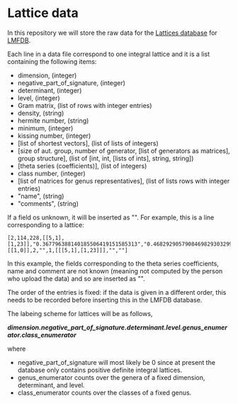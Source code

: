 # Lattice data

In this repository we will store the raw data for the [Lattices database](https://github.com/LMFDB/lmfdb-inventory/blob/master/db-Lattices.md) for [LMFDB](https://github.com/LMFDB/lmfdb).

Each line in a data file correspond to one integral lattice and it is a list containing the following items: 

* dimension, (integer)
* negative_part_of_signature, (integer)
* determinant, (integer)
* level, (integer)
* Gram matrix, (list of rows with integer entries) 
* density, (string)
* hermite number, (string)
* minimum, (integer)
* kissing number, (integer)
* [list of shortest vectors],  (list of lists of integers)
* [size of aut. group, number of generator, [list of generators as matrices], group structure], (list of [int, int, [lists of ints], string, string])
* [theta series (coefficients)], (list of integers)
* class number, (integer)
* [list of matrices for genus representatives], (list of lists rows with integer entries)
* "name", (string)
* "comments", (string)

If a field os unknown, it will be inserted as "". 
For example, this is a line corresponding to a lattice:
```
[2,114,228,[[5,1],[1,23]],"0.367796388140185506419151585313","0.468292905790846982930329998491",5,2,[[1,0]],2,"",1,[[[5,1],[1,23]]],"",""]
```
In this example, the fields corresponding to the theta series coefficients, name and comment are not known (meaning not computed by the person who upload the data) and so are inserted as "". 

The order of the entries is fixed: if the data is given in a different order, this needs to be recorded before inserting this in the LMFDB database.

The labeing scheme for lattices will be as follows,

***dimension.negative_part_of_signature.determinant.level.genus_enumerator.class_enumerator***

where 

* negative_part_of_signature will most likely be 0 since at present the database only contains positive definite integral lattices.
* genus_enumerator counts over the genera of a fixed dimension, determinant, and level. 
* class_enumerator counts over the classes of a fixed genus.




 

